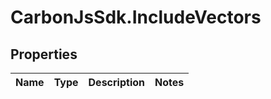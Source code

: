 # CarbonJsSdk.IncludeVectors

## Properties

Name | Type | Description | Notes
------------ | ------------- | ------------- | -------------


